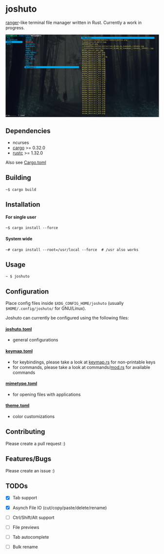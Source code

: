 # joshuto

[ranger](https://github.com/ranger/ranger)-like terminal file manager written in Rust.
Currently a work in progress.

![Alt text](joshuto_screenshot.png?raw=true "joshuto")

## Dependencies
 - ncurses
 - [cargo](https://github.com/rust-lang/cargo/) >= 0.32.0
 - [rustc](https://www.rust-lang.org/) >= 1.32.0

Also see [Cargo.toml](https://github.com/kamiyaa/joshuto/blob/master/Cargo.toml)

## Building
```
~$ cargo build
```

## Installation
#### For single user
```
~$ cargo install --force
```
#### System wide
```
~# cargo install --root=/usr/local --force  # /usr also works
```

## Usage
```
~ $ joshuto
```

## Configuration
Place config files inside `$XDG_CONFIG_HOME/joshuto` (usually `$HOME/.config/joshuto/` for GNU/Linux).

Joshuto can currently be configured using the following files:
#### [joshuto.toml](https://github.com/kamiyaa/joshuto/blob/master/config/joshuto.toml)
 - general configurations

#### [keymap.toml](https://github.com/kamiyaa/joshuto/blob/master/config/keymap.toml)
 - for keybindings, please take a look at [keymap.rs](https://github.com/kamiyaa/joshuto/blob/master/src/config/keymap.rs#L102) for non-printable keys
 - for commands, please take a look at commands/[mod.rs](https://github.com/kamiyaa/joshuto/blob/master/src/commands/mod.rs#L73) for available commands

#### [mimetype.toml](https://github.com/kamiyaa/joshuto/blob/master/config/mimetype.toml)
 - for opening files with applications

#### [theme.toml](https://github.com/kamiyaa/joshuto/blob/master/config/theme.toml)
 - color customizations


## Contributing
Please create a pull request :)

## Features/Bugs
Please create an issue :)

## TODOs
 - [x] Tab support
 - [x] Asynch File IO (cut/copy/paste/delete/rename)
 - [ ] Ctrl/Shift/Alt support
 - [ ] File previews
 - [ ] Tab autocomplete
 - [ ] Bulk rename

